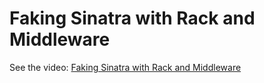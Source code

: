 Faking Sinatra with Rack and Middleware
=======================================

See the video:
[Faking Sinatra with Rack and Middleware](https://vimeo.com/15244536)

